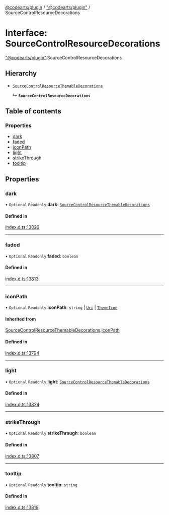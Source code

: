 [@codearts/plugin](../README.md) / ["@codearts/plugin"](../modules/_codearts_plugin_.md) / SourceControlResourceDecorations

# Interface: SourceControlResourceDecorations

["@codearts/plugin"](../modules/_codearts_plugin_.md).SourceControlResourceDecorations

## Hierarchy

- [`SourceControlResourceThemableDecorations`](codearts_plugin_.SourceControlResourceThemableDecorations.md)

  ↳ **`SourceControlResourceDecorations`**

## Table of contents

### Properties

- [dark](codearts_plugin_.SourceControlResourceDecorations.md#dark)
- [faded](codearts_plugin_.SourceControlResourceDecorations.md#faded)
- [iconPath](codearts_plugin_.SourceControlResourceDecorations.md#iconpath)
- [light](codearts_plugin_.SourceControlResourceDecorations.md#light)
- [strikeThrough](codearts_plugin_.SourceControlResourceDecorations.md#strikethrough)
- [tooltip](codearts_plugin_.SourceControlResourceDecorations.md#tooltip)

## Properties

### dark

• `Optional` `Readonly` **dark**: [`SourceControlResourceThemableDecorations`](codearts_plugin_.SourceControlResourceThemableDecorations.md)

#### Defined in

[index.d.ts:13829](https://github.com/huaweicloud/cloudide-plugin-api/blob/a4193a8/index.d.ts#L13829)

___

### faded

• `Optional` `Readonly` **faded**: `boolean`

#### Defined in

[index.d.ts:13813](https://github.com/huaweicloud/cloudide-plugin-api/blob/a4193a8/index.d.ts#L13813)

___

### iconPath

• `Optional` `Readonly` **iconPath**: `string` \| [`Uri`](../classes/codearts_plugin_.Uri.md) \| [`ThemeIcon`](../classes/codearts_plugin_.ThemeIcon.md)

#### Inherited from

[SourceControlResourceThemableDecorations](codearts_plugin_.SourceControlResourceThemableDecorations.md).[iconPath](codearts_plugin_.SourceControlResourceThemableDecorations.md#iconpath)

#### Defined in

[index.d.ts:13794](https://github.com/huaweicloud/cloudide-plugin-api/blob/a4193a8/index.d.ts#L13794)

___

### light

• `Optional` `Readonly` **light**: [`SourceControlResourceThemableDecorations`](codearts_plugin_.SourceControlResourceThemableDecorations.md)

#### Defined in

[index.d.ts:13824](https://github.com/huaweicloud/cloudide-plugin-api/blob/a4193a8/index.d.ts#L13824)

___

### strikeThrough

• `Optional` `Readonly` **strikeThrough**: `boolean`

#### Defined in

[index.d.ts:13807](https://github.com/huaweicloud/cloudide-plugin-api/blob/a4193a8/index.d.ts#L13807)

___

### tooltip

• `Optional` `Readonly` **tooltip**: `string`

#### Defined in

[index.d.ts:13819](https://github.com/huaweicloud/cloudide-plugin-api/blob/a4193a8/index.d.ts#L13819)
